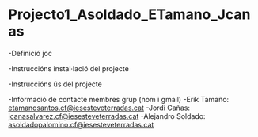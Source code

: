 # Projecto1_Asoldado_ETamano_Jcanas
-Definició joc


-Instruccións instal·lació del projecte


-Instruccións ús del projecte


-Informació de contacte membres grup (nom i gmail)
  -Erik Tamaño: etamanosantos.cf@iesesteveterradas.cat
  -Jordi Cañas: jcanasalvarez.cf@iesesteveterradas.cat
  -Alejandro Soldado: asoldadopalomino.cf@iesesteveterradas.cat


